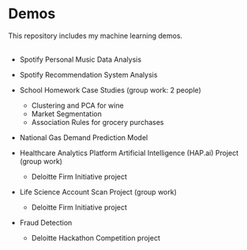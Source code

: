 # Demos
This repository includes my machine learning demos. <br/> <br/>
* Spotify Personal Music Data Analysis <br/>

* Spotify Recommendation System Analysis <br/>

* School Homework Case Studies (group work: 2 people) 
  - Clustering and PCA for wine 
  - Market Segmentation
  - Association Rules for grocery purchases <br/> 

* National Gas Demand Prediction Model

* Healthcare Analytics Platform Artificial Intelligence (HAP.ai) Project (group work)
  - Deloitte Firm Initiative project

* Life Science Account Scan Project (group work)
  - Deloitte Firm Initiative project

* Fraud Detection
  - Deloitte Hackathon Competition project


